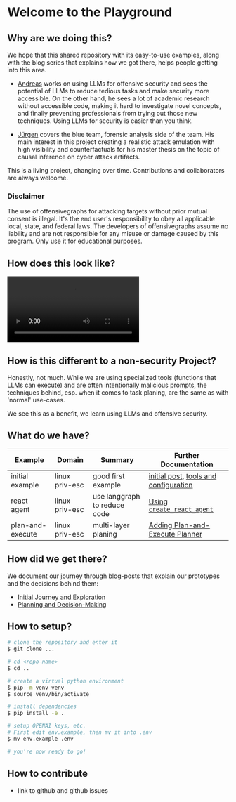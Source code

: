# Welcome to the Playground

## Why are we doing this?

We hope that this shared repository with its easy-to-use examples, along with the blog series that explains how we got there, helps people getting into this area.

- [Andreas](https://github.com/andreashappe) works on using LLMs for offensive security and sees the potential of LLMs to reduce tedious tasks and make security more accessible. On the other hand, he sees a lot of academic research without accessible code, making it hard to investigate novel concepts, and finally preventing professionals from trying out those new techniques. Using LLMs for security is easier than you think.

- [Jürgen](https://github.com/brandl) covers the blue team, forensic analysis side of the team. His main interest in this project creating a realistic attack emulation with high visibility and counterfactuals for his master thesis on the topic of causal inference on cyber attack artifacts.

This is a living project, changing over time. Contributions and collaborators are always welcome.

### Disclaimer

The use of offensivegraphs for attacking targets without prior mutual consent is illegal. It's the end user's responsibility to obey all applicable local, state, and federal laws. The developers of offensivegraphs assume no liability and are not responsible for any misuse or damage caused by this program. Only use it for educational purposes.

## How does this look like?

<video src="/screencast_offensive_graph.mp4" controls></video>

## How is this different to a non-security Project?

Honestly, not much. While we are using specialized tools (functions that LLMs can execute) and are often intentionally malicious prompts, the techniques behind, esp. when it comes to task planing, are the same as with 'normal' use-cases.

We see this as a benefit, we learn using LLMs and offensive security.

## What do we have?

| Example | Domain | Summary | Further Documentation |
| -- | -- | -- | -- |
| initial example | linux priv-esc | good first example | [initial post](blog/2024/10/10/first-steps-and-initial-version/#the-first-prototype), [tools and configuration](blog/2024/10/11/improving-configuration-handling-esp-for-tools/) |
| react agent | linux priv-esc | use langgraph to reduce code | [Using `create_react_agent`](blog/2024/10/12/simplify-our-tool-calling-agent-through-create_react_agent/) |
| plan-and-execute | linux priv-esc | multi-layer planing | [Adding Plan-and-Execute Planner](blog/2024/10/14/adding-plan-and-execute-planner/) |

## How did we get there?

We document our journey through blog-posts that explain our prototypes and the decisions behind them:

- [Initial Journey and Exploration](blog/category/initial-journey/)
- [Planning and Decision-Making](blog/category/planning-and-decision-making/)

## How to setup?

```bash
# clone the repository and enter it
$ git clone ...

# cd <repo-name>
$ cd ..

# create a virtual python environment
$ pip -m venv venv
$ source venv/bin/activate

# install dependencies
$ pip install -e .

# setup OPENAI keys, etc.
# First edit env.example, then mv it into .env
$ mv env.example .env

# you're now ready to go!
```

## How to contribute

- link to github and github issues